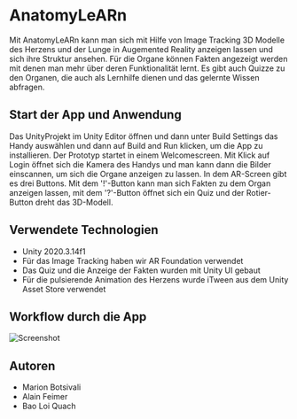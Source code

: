 # AnatomyLeARn
Mit AnatomyLeARn kann man sich mit Hilfe von Image Tracking 3D Modelle des Herzens und der Lunge in Augemented Reality anzeigen lassen und sich ihre Struktur ansehen. 
Für die Organe können Fakten angezeigt werden mit denen man mehr über deren Funktionalität lernt. Es gibt auch Quizze zu den Organen, die auch als Lernhilfe dienen und das gelernte Wissen abfragen. 

## Start der App und Anwendung
Das UnityProjekt im Unity Editor öffnen und dann unter Build Settings das Handy auswählen und dann auf Build and Run klicken, um die App zu installieren.
Der Prototyp startet in einem Welcomescreen. Mit Klick auf Login öffnet sich die Kamera des Handys und man kann dann die Bilder einscannen, um sich die Organe anzeigen zu lassen. In dem AR-Screen gibt es drei Buttons. Mit dem '!'-Button kann man sich Fakten zu dem Organ anzeigen lassen, mit dem '?'-Button öffnet sich ein Quiz und der Rotier-Button dreht das 3D-Modell. 

## Verwendete Technologien
- Unity 2020.3.14f1
- Für das Image Tracking haben wir AR Foundation verwendet
- Das Quiz und die Anzeige der Fakten wurden mit Unity UI gebaut
- Für die pulsierende Animation des Herzens wurde iTween aus dem Unity Asset Store verwendet

## Workflow durch die App
![Screenshot](/AR-Anatomie/Assets/Textures/Screenshots_combined.png?raw=true "Screenshots")

## Autoren
- Marion Botsivali
- Alain Feimer
- Bao Loi Quach
